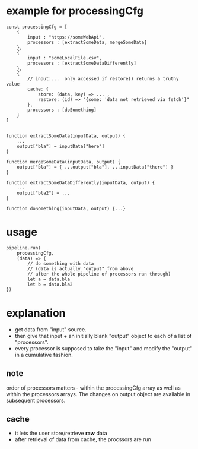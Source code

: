 
# example for processingCfg


	const processingCfg = [
		{
			input : "https://someWebApi",
			processors : [extractSomeData, mergeSomeData]
		},
		{
			input : "someLocalFile.csv",
			processors : [extractSomeDataDifferently]
		},
		{
			// input:...  only accessed if restore() returns a truthy value
			cache: {
				store: (data, key) => ... ,
				restore: (id) => "{some: 'data not retrieved via fetch'}"
			},
			processors : [doSomething]
		}
	]


	function extractSomeData(inputData, output) {
		...
		output["bla"] = inputData["here"]
	}

	function mergeSomeData(inputData, output) {
		output["bla"] = { ...output["bla"], ...inputData["there"] }
	}

	function extractSomeDataDifferently(inputData, output) {
		...
		output["bla2"] = ...
	}

	function doSomething(inputData, output) {...}

# usage

	pipeline.run(
		processingCfg,
		(data) => {
			// do something with data 
			// (data is actually "output" from above 
			// after the whole pipeline of processors ran through)
			let a = data.bla
			let b = data.bla2
	})


# explanation

- get data from "input" source.
- then give that input + an initially blank "output" object to each of a list of "processors".
- every processor is supposed to take the "input" and modify the "output" in a cumulative fashion.

## note

order of processors matters - within the processingCfg array as well as within the processors arrays.
The changes on output object are available in subsequent processors.

## cache

- it lets the user store/retrieve **raw** data
- after retrieval of data from cache, the procssors are run
